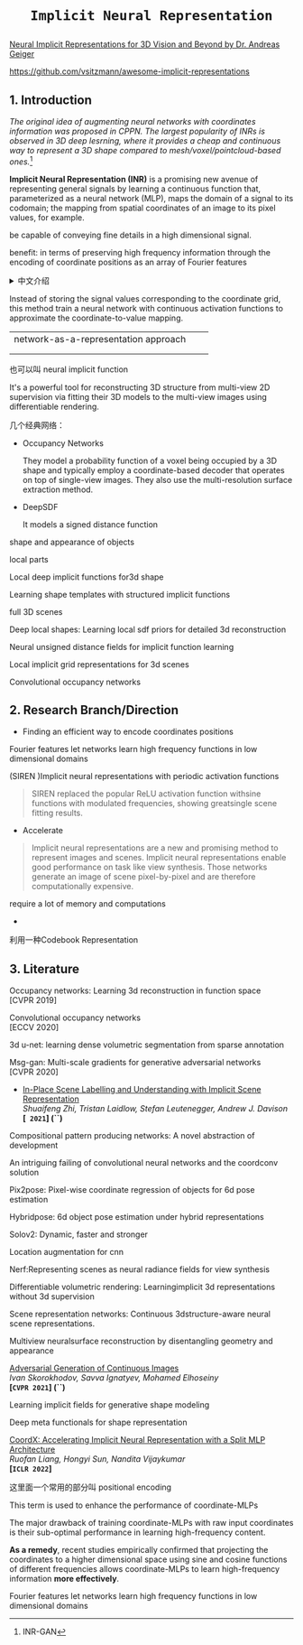 # <p align=center>`Implicit Neural Representation` </p>

[Neural Implicit Representations for 3D Vision and Beyond by Dr. Andreas Geiger](https://www.youtube.com/watch?v=jennURL-gtQ)

https://github.com/vsitzmann/awesome-implicit-representations

## 1. Introduction

*The original idea of augmenting neural networks with coordinates information was proposed in CPPN. The largest popularity of INRs is observed in 3D deep lesrning, where it provides a cheap and continuous way to represent a 3D shape compared to mesh/voxel/pointcloud-based ones.*[^ 1] 



**Implicit Neural Representation (INR)** is a promising new avenue of representing general signals by learning a continuous function that, parameterized as a neural network (MLP), maps the domain of a signal to its codomain; the mapping from spatial coordinates of an image to its pixel values, for example.

be capable of conveying fine details in a high dimensional signal. 

benefit: in terms of preserving high frequency information through the encoding of coordinate positions as an array of Fourier features

<details><summary>中文介绍</summary>
<p>
NeRF 等一系列方法需要稠密的视角输入（50-150张），因此如何松弛这个要求就是需要解决的目标
大类名称叫 coordinate-based neural models ，具体方法叫 neural implicit functions (parameterized with neural networks)，然后又分化成 SDF, occupancy field, radiance field


</p>
</details>





Instead of storing the signal values corresponding to the coordinate grid, this method train a neural network with continuous activation functions to approximate the coordinate-to-value mapping.

|                                      |      |      |
| ------------------------------------ | ---- | ---- |
| network-as-a-representation approach |      |      |
|                                      |      |      |
|                                      |      |      |

也可以叫 neural implicit function



It's a powerful tool for reconstructing 3D structure from multi-view 2D supervision via fitting their 3D models to the multi-view images using differentiable rendering.



几个经典网络：

- Occupancy Networks

  They model a probability function of a voxel being occupied by a 3D shape and typically employ a coordinate-based decoder that operates on top of single-view images. They also use the multi-resolution surface extraction method.

- DeepSDF 

  It models a signed distance function 



shape and appearance of objects

local parts



Local deep implicit functions for3d shape

Learning shape templates with structured implicit functions



full 3D scenes

Deep local shapes: Learning local sdf priors for detailed 3d reconstruction

Neural unsigned distance fields for implicit function learning

Local implicit grid representations for 3d scenes

Convolutional occupancy networks





## 2. Research Branch/Direction

- Finding an efficient way to encode coordinates positions

Fourier features let networks learn high frequency functions in low dimensional domains

(SIREN )Implicit neural representations with periodic activation functions

> SIREN replaced the popular ReLU activation function withsine functions with modulated frequencies, showing greatsingle scene fitting results.

[](https://arxiv.org/abs/2004.04180)



- Accelerate 

> Implicit neural representations are a new and promising method to represent images and scenes. Implicit neural representations enable good performance on task like view synthesis. Those networks generate an image of scene pixel-by-pixel and are therefore computationally expensive. 



require a lot of memory and computations

- 





利用一种Codebook Representation





## 3. Literature

Occupancy networks: Learning 3d reconstruction in function space  
[CVPR 2019]

Convolutional occupancy networks  
[ECCV 2020]

3d u-net: learning dense volumetric segmentation from sparse annotation

Msg-gan: Multi-scale gradients for generative adversarial networks  
[CVPR 2020]



- [In-Place Scene Labelling and Understanding with Implicit Scene Representation](https://arxiv.org/pdf/2103.15875)  
  *Shuaifeng Zhi, Tristan Laidlow, Stefan Leutenegger, Andrew J. Davison*  
  **[` 2021`] (``)**

Compositional pattern producing networks: A novel abstraction of development

An intriguing failing of convolutional neural networks and the coordconv solution

Pix2pose: Pixel-wise coordinate regression of objects for 6d pose estimation

Hybridpose: 6d object pose estimation under hybrid representations

Solov2: Dynamic, faster and stronger

Location augmentation for cnn



Nerf:Representing scenes as neural radiance fields for view synthesis

Differentiable volumetric rendering: Learningimplicit 3d representations without 3d supervision

Scene representation networks: Continuous 3dstructure-aware neural scene representations.

Multiview neuralsurface reconstruction by disentangling geometry and appearance



[Adversarial Generation of Continuous Images](https://arxiv.org/abs/2011.12026)  
*Ivan Skorokhodov, Savva Ignatyev, Mohamed Elhoseiny*  
**[`CVPR 2021`] (``)** 



Learning implicit fields for generative shape modeling

Deep meta functionals for shape representation



[CoordX: Accelerating Implicit Neural Representation with a Split MLP Architecture](https://arxiv.org/abs/2201.12425)  
*Ruofan Liang, Hongyi Sun, Nandita Vijaykumar*  
**[`ICLR 2022`]**





[^ 1]: INR-GAN







这里面一个常用的部分叫 positional encoding

This term is used to enhance the performance of coordinate-MLPs





The major drawback of training coordinate-MLPs with raw input coordinates is their sub-optimal performance in learning high-frequency content. 

**As a remedy**, recent studies empirically confirmed that projecting the coordinates to a higher dimensional space using sine and cosine functions of different frequencies allows coordinate-MLPs to learn high-frequency information **more effectively**.





Fourier features let networks learn high frequency functions in low dimensional domains

